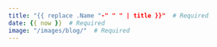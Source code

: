 ```yaml
---
title: "{{ replace .Name "-" " " | title }}"  # Required
date: {{ now }}  # Required 
image: "/images/blog/"  # Required
---
```

